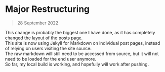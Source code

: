 # Major Restructuring

> 28 September 2022

This change is probably the biggest one I have done, as it has completely changed the layout of the posts page.  
This site is now using Jekyll for Markdown on individual post pages, instead of relying on users visiting the site source.  
The raw markdown will still need to be accessed from source, but it will not need to be loaded for the end user anymore.  
So far, my local build is working, and hopefully will work after pushing.  
